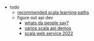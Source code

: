 - todo
  - [recommended scala learning paths](https://docs.scala-lang.org/online-courses.html)
  - figure out api dev
    - [whats da people say?](https://www.reddit.com/r/scala/comments/rqzbt5/new_to_scala_looking_for_rest_api_framework/)
    - [varios scala api demos](https://github.com/hohonuuli/msdemos)
    - [scala web service 2022](https://www.reddit.com/r/scala/comments/v3yevv/web_service_tech_stack_for_2022/)
